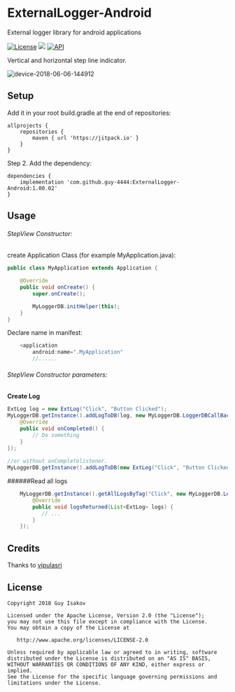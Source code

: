 # ExternalLogger-Android
External logger library for android applications


[![License](https://img.shields.io/badge/License-Apache%202.0-blue.svg)](https://github.com/vlad1m1r990/Lemniscate/blob/master/LICENSE)
[![](https://jitpack.io/v/guy-4444/StepLineIndicator.svg)](https://jitpack.io/#guy-4444/ExternalLogger-Android)
[![API](https://img.shields.io/badge/API-15%2B-green.svg?style=flat)]()

Vertical and horizontal step line indicator.


![device-2018-06-06-144912](https://github.com/guy-4444/ExternalLogger-Android/blob/master/Screenshot2.png?raw=true)


## Setup
Add it in your root build.gradle at the end of repositories:
```
allprojects {
	repositories {
		maven { url 'https://jitpack.io' }
	}
}
```

Step 2. Add the dependency:

```
dependencies {
	implementation 'com.github.guy-4444:ExternalLogger-Android:1.00.02'
}
```
## Usage

###### StepView Constructor:
create Application Class (for example MyApplication.java):

```java
public class MyApplication extends Application {

    @Override
    public void onCreate() {
        super.onCreate();

        MyLoggerDB.initHelper(this);
    }
}

```
Declare name in manifest:
```java
    <application
        android:name=".MyApplication"
        //......
```
###### StepView Constructor parameters:

**Create Log**
```java
ExtLog log = new ExtLog("Click", "Button Clicked");
MyLoggerDB.getInstance().addLogToDB(log, new MyLoggerDB.LoggerDBCallBack_OnCompleted() {
    @Override
    public void onCompleted() {
        // Do something
    }
});
		
//or without onCompletelistener.
MyLoggerDB.getInstance().addLogToDB(new ExtLog("Click", "Button Clicked"), null);
```

######Read all logs
```java
    MyLoggerDB.getInstance().getAllLogsByTag("Click", new MyLoggerDB.LoggerDBCallBack_LogsReturned() {
        @Override
        public void logsReturned(List<ExtLog> logs) {
           // ...
        }
    });
```
## Credits

Thanks to [vipulasri](https://github.com/vipulasri/Timeline-View)

## License

    Copyright 2018 Guy Isakov

    Licensed under the Apache License, Version 2.0 (the "License");
    you may not use this file except in compliance with the License.
    You may obtain a copy of the License at

       http://www.apache.org/licenses/LICENSE-2.0

    Unless required by applicable law or agreed to in writing, software
    distributed under the License is distributed on an "AS IS" BASIS,
    WITHOUT WARRANTIES OR CONDITIONS OF ANY KIND, either express or implied.
    See the License for the specific language governing permissions and
    limitations under the License.
